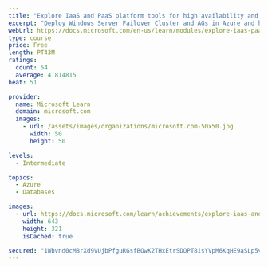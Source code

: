 ```yaml
---
title: "Explore IaaS and PaaS platform tools for high availability and disaster recovery"
excerpt: "Deploy Windows Server Failover Cluster and AGs in Azure and hybrid environments. Configure temporal tables, geo-replication and auto failover groups."
webUrl: https://docs.microsoft.com/en-us/learn/modules/explore-iaas-paas-platform-tools-for-high-availability-disaster-recovery/
type: course
price: Free
length: PT43M
ratings:
  count: 54
  average: 4.814815
heat: 51

provider:
  name: Microsoft Learn
  domain: microsoft.com
  images:
    - url: /assets/images/organizations/microsoft.com-50x50.jpg
      width: 50
      height: 50

levels:
  - Intermediate

topics:
  - Azure
  - Databases

images:
  - url: https://docs.microsoft.com/learn/achievements/explore-iaas-and-paas-platform-tools-for-ha-dr-social.png
    width: 643
    height: 321
    isCached: true

secured: "1Wbvnd0cM8rXd9VUjbPfguRGsfBOwK2THxEtrSDQPT8isYVpM6KqHE9aSLp5vw/wVKokTSw4yEU08WUaoeVTPwaKKbgcXaAPBkOwfLEYhaH7n+eQIxB+XyHK9awAycqbNfeEmG73KIS5Sio6t4qbIsc3hgQYxVlcmEzRlC6LjvAOf8EoHozCMAEOUjw3ZQHR5Y1N9zcky1KHmiemjYHk8S26HMJheHFesxkczO9fYA5rl1NUQOHlIzzy7YPdoAAuidYPMugrEfzSwAqtRDqVYOGuEJm7geQZN5HUjt8CJPpeoU7ylknoDJWkDPm4aDfIxs0qCbLH+Y1ish7JdcxbIBXqYOa/MzRpGt/DVTbZL7MFmgK0p4pFbxveJ1PYhRqaVtrkroiLdmX5c1h9ywHDRJMWI7Lz7Oc5vxO0CKQDw3E=;egnOvFo1fkuWDM19T3z3Pg=="
---
```


